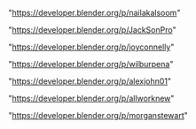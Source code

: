 "https://developer.blender.org/p/nailakalsoom"

"https://developer.blender.org/p/JackSonPro"

"https://developer.blender.org/p/joyconnelly"

"https://developer.blender.org/p/wilburpena"

"https://developer.blender.org/p/alexjohn01"

"https://developer.blender.org/p/allworknew"

"https://developer.blender.org/p/morganstewart"


